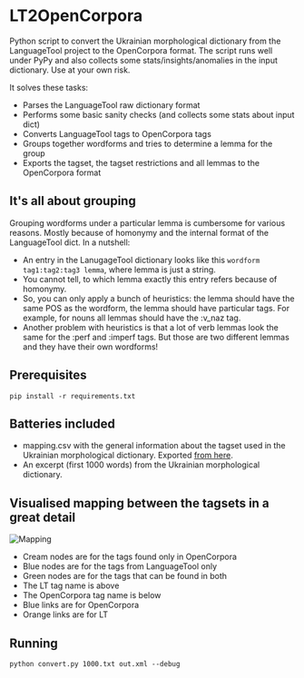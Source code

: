 LT2OpenCorpora
==============

Python script to convert the Ukrainian morphological dictionary from the LanguageTool project to the OpenCorpora format.
The script runs well under PyPy and also collects some stats/insights/anomalies in the input dictionary.
Use at your own risk.

It solves these tasks:
* Parses the LanguageTool raw dictionary format
* Performs some basic sanity checks (and collects some stats about input dict)
* Converts LanguageTool tags to OpenCorpora tags
* Groups together wordforms and tries to determine a lemma for the group
* Exports the tagset, the tagset restrictions and all lemmas to the OpenCorpora format

## It's all about grouping
Grouping wordforms under a particular lemma is cumbersome for various reasons. Mostly because of homonymy and the internal format of the LanguageTool dict.
In a nutshell:
* An entry in the LanugageTool dictionary looks like this `wordform tag1:tag2:tag3 lemma`, where lemma is just a string.
* You cannot tell, to which lemma exactly this entry refers because of homonymy.
* So, you can only apply a bunch of heuristics: the lemma should have the same POS as the wordform, the lemma should have particular tags. For example, for nouns all lemmas should have the :v_naz tag.
* Another problem with heuristics is that a lot of verb lemmas look the same for the :perf and :imperf tags. But those are two different lemmas and they have their own wordforms!

## Prerequisites
```pip install -r requirements.txt```

## Batteries included
* mapping.csv with the general information about the tagset used in the Ukrainian morphological dictionary. Exported [from here](https://docs.google.com/spreadsheets/d/1CA5-11RQhlkTEVXejB9IQOwmzzBXBsH_dfKlcYQlPrU/edit#gid=1425823959).
* An excerpt (first 1000 words) from the Ukrainian morphological dictionary.

## Visualised mapping between the tagsets in a great detail
![Mapping](http://i.imgur.com/XNdliU3.png)
* Cream nodes are for the tags found only in OpenCorpora
* Blue nodes are for the tags from LanguageTool only
* Green nodes are for the tags that can be found in both
* The LT tag name is above
* The OpenCorpora tag name is below
* Blue links are for OpenCorpora
* Orange links are for LT

## Running
```python convert.py 1000.txt out.xml --debug```
